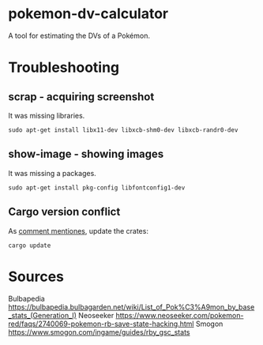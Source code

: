 # pokemon-dv-calculator
A tool for estimating the DVs of a Pokémon.


# Troubleshooting

## scrap - acquiring screenshot

It was missing libraries.
```
sudo apt-get install libx11-dev libxcb-shm0-dev libxcb-randr0-dev
```

## show-image - showing images

It was missing a packages.
```
sudo apt-get install pkg-config libfontconfig1-dev
```

## Cargo version conflict

As [comment mentiones](https://github.com/serde-rs/json/issues/409#issuecomment-362696245), update the crates:
```
cargo update
```

# Sources

Bulbapedia https://bulbapedia.bulbagarden.net/wiki/List_of_Pok%C3%A9mon_by_base_stats_(Generation_I)
Neoseeker https://www.neoseeker.com/pokemon-red/faqs/2740069-pokemon-rb-save-state-hacking.html
Smogon https://www.smogon.com/ingame/guides/rby_gsc_stats
